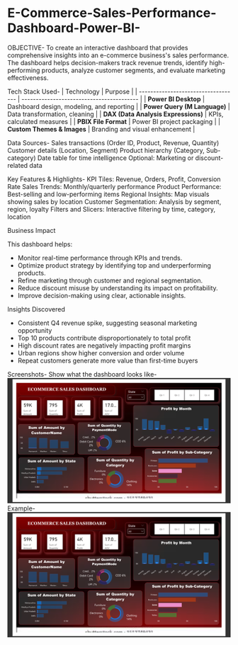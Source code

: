 # E-Commerce-Sales-Performance-Dashboard-Power-BI-

OBJECTIVE-
To create an interactive dashboard that provides comprehensive insights into an e-commerce business's sales performance. The dashboard helps decision-makers track revenue trends, identify high-performing products, analyze customer segments, and evaluate marketing effectiveness.

Tech Stack Used-
| Technology                          | Purpose                                   |
| ----------------------------------- | ----------------------------------------- |
| **Power BI Desktop**                | Dashboard design, modeling, and reporting |
| **Power Query (M Language)**        | Data transformation, cleaning             |
| **DAX (Data Analysis Expressions)** | KPIs, calculated measures                 |
| **PBIX File Format**                | Power BI project packaging                |
| **Custom Themes & Images**          | Branding and visual enhancement           |

Data Sources-
Sales transactions (Order ID, Product, Revenue, Quantity)
Customer details (Location, Segment)
Product hierarchy (Category, Sub-category)
Date table for time intelligence
Optional: Marketing or discount-related data

Key Features & Highlights-
KPI Tiles: Revenue, Orders, Profit, Conversion Rate
Sales Trends: Monthly/quarterly performance
Product Performance: Best-selling and low-performing items
Regional Insights: Map visuals showing sales by location
Customer Segmentation: Analysis by segment, region, loyalty
Filters and Slicers: Interactive filtering by time, category, location

Business Impact

This dashboard helps:
- Monitor real-time performance through KPIs and trends.
- Optimize product strategy by identifying top and underperforming products.
- Refine marketing through customer and regional segmentation.
- Reduce discount misuse by understanding its impact on profitability.
- Improve decision-making using clear, actionable insights.

 Insights Discovered

- Consistent Q4 revenue spike, suggesting seasonal marketing opportunity
- Top 10 products contribute disproportionately to total profit
- High discount rates are negatively impacting profit margins
- Urban regions show higher conversion and order volume
- Repeat customers generate more value than first-time buyers 

Screenshots-
Show what the dashboard looks like- ![Alt text](https://github.com/sonalimore6/E-Commerce-Sales-Performance-Dashboard-Power-BI-/blob/main/ecommerce%20sales%20dashboard.png)
Example- ![Dashboard Preview](https://github.com/sonalimore6/E-Commerce-Sales-Performance-Dashboard-Power-BI-/blob/main/ecommerce%20sales%20dashboard.png)
